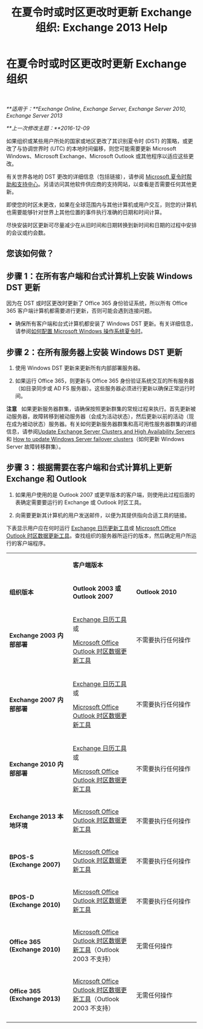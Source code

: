 ﻿---
title: '在夏令时或时区更改时更新 Exchange 组织: Exchange 2013 Help'
TOCTitle: 在夏令时或时区更改时更新 Exchange 组织
ms:assetid: 5b12615c-24cf-4f46-bf3c-2334dc734ef8
ms:mtpsurl: https://technet.microsoft.com/zh-cn/library/Hh530051(v=EXCHG.150)
ms:contentKeyID: 70086927
ms.date: 01/11/2018
mtps_version: v=EXCHG.150
ms.translationtype: HT
---

# 在夏令时或时区更改时更新 Exchange 组织

 

_**适用于：**Exchange Online, Exchange Server, Exchange Server 2010, Exchange Server 2013_

_**上一次修改主题：**2016-12-09_

如果组织或某些用户所处的国家或地区更改了其识别夏令时 (DST) 的策略，或更改了与协调世界时 (UTC) 的本地时间偏移，则您可能需要更新 Microsoft Windows、Microsoft Exchange、Microsoft Outlook 或其他程序以适应这些更改。

有关世界各地的 DST 更改的详细信息（包括链接），请参阅 [Microsoft 夏令时帮助和支持中心](https://go.microsoft.com/fwlink/p/?linkid=99640)。另请访问其他软件供应商的支持网站，以查看是否需要任何其他更新。

即使您的时区未更改，如果在全球范围内与其他计算机或用户交互，则您的计算机也需要能够针对世界上其他位置的事件执行准确的日期和时间计算。

尽快安装时区更新可尽量减少在从旧时间和日期转换到新时间和日期的过程中安排的会议或约会数。

## 您该如何做？

## 步骤 1：在所有客户端和台式计算机上安装 Windows DST 更新

因为在 DST 或时区更改时更新了 Office 365 身份验证系统，所以所有 Office 365 客户端计算机都需要进行更新，否则可能会遇到连接问题。

  - 确保所有客户端和台式计算机都安装了 Windows DST 更新。有关详细信息，请参阅[如何配置 Microsoft Windows 操作系统夏令时](http://go.microsoft.com/fwlink/p/?linkid=3052%26kbid=914387)。

## 步骤 2：在所有服务器上安装 Windows DST 更新

1.  使用 Windows DST 更新来更新所有内部部署服务器。

2.  如果运行 Office 365，则更新与 Office 365 身份验证系统交互的所有服务器（如目录同步或 AD FS 服务器）。这些服务器必须进行更新以确保正常运行时间。

**注意**   如果更新服务器群集，请确保按照更新群集的常规过程来执行。首先更新被动服务器，故障转移到被动服务器（会成为活动状态），然后更新以前的活动（现在成为被动状态）服务器。有关如何更新服务器群集和高可用性服务器群集的详细信息，请参阅[Update Exchange Server Clusters and High Availability Servers](https://technet.microsoft.com/zh-cn/library/hh530052\(v=exchg.150\))和 [How to update Windows Server failover clusters](https://support.microsoft.com/en-us/kb/174799)（如何更新 Windows Server 故障转移群集）。

## 步骤 3：根据需要在客户端和台式计算机上更新 Exchange 和 Outlook

1.  如果用户使用的是 Outlook 2007 或更早版本的客户端，则使用此过程后面的表确定需要要运行的 Exchange 或 Outlook 时区工具。

2.  向需要更新其计算机的用户发送邮件，以便为其提供指向合适工具的链接。

下表显示用户应在何时运行 [Exchange 日历更新工具](http://go.microsoft.com/fwlink/p/?linkid=3052%26kbid=930879)或 [Microsoft Office Outlook 时区数据更新工具](http://go.microsoft.com/fwlink/p/?linkid=3052%26kbid=931667)。查找组织的服务器所运行的版本，然后确定用户所运行的客户端程序。


<table>
<colgroup>
<col style="width: 33%" />
<col style="width: 33%" />
<col style="width: 33%" />
</colgroup>
<tbody>
<tr class="odd">
<td><p></p></td>
<td><p><strong>客户端版本</strong></p></td>
<td></td>
</tr>
<tr class="even">
<td><p><strong>组织版本</strong></p></td>
<td><p><strong>Outlook 2003 或 Outlook 2007</strong></p></td>
<td><p><strong>Outlook 2010</strong></p></td>
</tr>
<tr class="odd">
<td><p><strong>Exchange 2003 内部部署</strong></p></td>
<td><p><a href="http://go.microsoft.com/fwlink/p/?linkid=3052%26kbid=930879">Exchange 日历工具</a>或</p>
<p><a href="http://go.microsoft.com/fwlink/p/?linkid=3052%26kbid=931667">Microsoft Office Outlook 时区数据更新工具</a></p></td>
<td><p>不需要执行任何操作</p></td>
</tr>
<tr class="even">
<td><p><strong>Exchange 2007 内部部署</strong></p></td>
<td><p><a href="http://go.microsoft.com/fwlink/p/?linkid=3052%26kbid=930879">Exchange 日历工具</a>或</p>
<p><a href="http://go.microsoft.com/fwlink/p/?linkid=3052%26kbid=931667">Microsoft Office Outlook 时区数据更新工具</a></p></td>
<td><p>不需要执行任何操作</p></td>
</tr>
<tr class="odd">
<td><p><strong>Exchange 2010 内部部署</strong></p></td>
<td><p><a href="http://go.microsoft.com/fwlink/p/?linkid=3052%26kbid=930879">Exchange 日历工具</a>或</p>
<p><a href="http://go.microsoft.com/fwlink/p/?linkid=3052%26kbid=931667">Microsoft Office Outlook 时区数据更新工具</a></p></td>
<td><p>不需要执行任何操作</p></td>
</tr>
<tr class="even">
<td><p><strong>Exchange 2013 本地环境</strong></p></td>
<td><p><a href="http://go.microsoft.com/fwlink/p/?linkid=3052%26kbid=931667">Microsoft Office Outlook 时区数据更新工具</a></p></td>
<td><p>不需要执行任何操作</p></td>
</tr>
<tr class="odd">
<td><p><strong>BPOS-S (Exchange 2007)</strong></p></td>
<td><p><a href="http://go.microsoft.com/fwlink/p/?linkid=3052%26kbid=931667">Microsoft Office Outlook 时区数据更新工具</a></p></td>
<td><p>不需要执行任何操作</p></td>
</tr>
<tr class="even">
<td><p><strong>BPOS-D (Exchange 2010)</strong></p></td>
<td><p><a href="http://go.microsoft.com/fwlink/p/?linkid=3052%26kbid=931667">Microsoft Office Outlook 时区数据更新工具</a></p></td>
<td><p>不需要执行任何操作</p></td>
</tr>
<tr class="odd">
<td><p><strong>Office 365 (Exchange 2010)</strong></p></td>
<td><p><a href="http://go.microsoft.com/fwlink/p/?linkid=3052%26kbid=931667">Microsoft Office Outlook 时区数据更新工具</a>（Outlook 2003 不支持）</p></td>
<td><p>无需任何操作</p></td>
</tr>
<tr class="even">
<td><p><strong>Office 365 (Exchange 2013)</strong></p></td>
<td><p><a href="http://go.microsoft.com/fwlink/p/?linkid=3052%26kbid=931667">Microsoft Office Outlook 时区数据更新工具</a>（Outlook 2003 不支持）</p></td>
<td><p>无需任何操作</p></td>
</tr>
<tr class="odd">
<td></td>
<td></td>
<td></td>
</tr>
</tbody>
</table>

